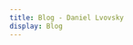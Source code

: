 ```yaml
---
title: Blog - Daniel Lvovsky
display: Blog
---
```


<ClientOnly>
  <Plum/>
</ClientOnly>

<ListPosts />
